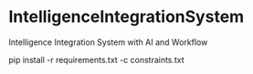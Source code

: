 # IntelligenceIntegrationSystem
Intelligence Integration System with AI and Workflow


pip install -r requirements.txt -c constraints.txt



